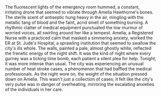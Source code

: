 The fluorescent lights of the emergency room hummed, a constant, irritating drone that seemed to vibrate through Amelia Hawthorne's bones.  The sterile scent of antiseptic hung heavy in the air, mingling with the metallic tang of blood and the faint, acrid smell of something burning.  A rhythmic clatter of medical equipment punctuated the low murmur of worried voices, all swirling around her like a tempest.  Amelia, a Registered Nurse with a practiced calm that masked a simmering anxiety, worked the ER at St. Jude's Hospital, a sprawling institution that seemed to swallow the city's ills whole.  The walls, painted a pale, almost ghostly white, reflected the frenetic energy of the night shift.  It was the kind of night where every gurney was a ticking time bomb, each patient a silent plea for help. Tonight, it was more intense than usual.  The city was experiencing an unusual number of heat stroke cases, a phenomenon that had baffled the medical professionals.  As the night wore on, the weight of the situation pressed down on Amelia. This wasn't just a collection of cases; it felt like the city's very pulse was in danger of overheating, mirroring the escalating anxieties of the individuals in her care.
